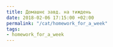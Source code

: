 ```yaml
---
title: Домашнє завд. на тиждень
date: 2018-02-06 17:15:00 +02:00
permalink: "/cat/homework_for_a_week"
tags:
- homework_for_a_week
---
```



